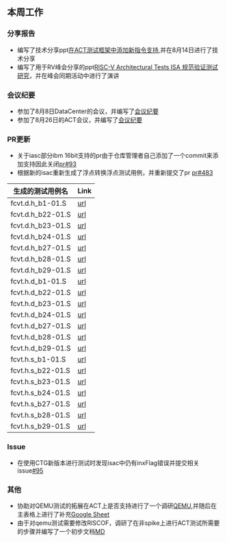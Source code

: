 ## 本周工作

### 分享报告

- 编写了技术分享ppt[在ACT测试框架中添加新指令支持](https://github.com/Pagerd/PLCT/blob/main/Report/week/week54/在ACT测试框架中添加新指令支持.pptx),并在8月14日进行了技术分享
- 编写了用于RV峰会分享的ppt[RISC-V Architectural Tests ISA 规范验证测试研究](https://github.com/Pagerd/PLCT/blob/main/Report/week/week55/RISC-V_Architectural_Tests_ISA_规范验证测试研究.pptx)，并在峰会同期活动中进行了演讲

### 会议纪要

- 参加了8月8日DataCenter的会议，并编写了[会议纪要](https://github.com/Pagerd/PLCT/blob/main/Report/week/week53/datacenter.md)
- 参加了8月26日的ACT会议，并编写了[会议纪要](https://github.com/Pagerd/PLCT/blob/main/Report/week/week57/ACT.md.md)

### PR更新

- 关于iasc部分ibm 16bit支持的pr由于仓库管理者自己添加了一个commit来添加支持因此关闭[pr#93](https://github.com/riscv-software-src/riscv-isac/pull/93) 
-  根据新的isac重新生成了浮点转换浮点测试用例，并重新提交了pr [pr#483](https://github.com/riscv-non-isa/riscv-arch-test/pull/483 )

| 生成的测试用例名  | Link                                                         |
| ----------------- | ------------------------------------------------------------ |
| fcvt.d.h_b1-01.S  | [url](https://github.com/Pagerd/riscv-arch-test/blob/main/riscv-test-suite/rv32i_m/Zfh/src/) |
| fcvt.d.h_b22-01.S | [url](https://github.com/Pagerd/riscv-arch-test/blob/main/riscv-test-suite/rv32i_m/Zfh/src/) |
| fcvt.d.h_b23-01.S | [url](https://github.com/Pagerd/riscv-arch-test/blob/main/riscv-test-suite/rv32i_m/Zfh/src/) |
| fcvt.d.h_b24-01.S | [url](https://github.com/Pagerd/riscv-arch-test/blob/main/riscv-test-suite/rv32i_m/Zfh/src/) |
| fcvt.d.h_b27-01.S | [url](https://github.com/Pagerd/riscv-arch-test/blob/main/riscv-test-suite/rv32i_m/Zfh/src/) |
| fcvt.d.h_b28-01.S | [url](https://github.com/Pagerd/riscv-arch-test/blob/main/riscv-test-suite/rv32i_m/Zfh/src/) |
| fcvt.d.h_b29-01.S | [url](https://github.com/Pagerd/riscv-arch-test/blob/main/riscv-test-suite/rv32i_m/Zfh/src/) |
| fcvt.h.d_b1-01.S  | [url](https://github.com/Pagerd/riscv-arch-test/blob/main/riscv-test-suite/rv32i_m/Zfh/src/) |
| fcvt.h.d_b22-01.S | [url](https://github.com/Pagerd/riscv-arch-test/blob/main/riscv-test-suite/rv32i_m/Zfh/src/) |
| fcvt.h.d_b23-01.S | [url](https://github.com/Pagerd/riscv-arch-test/blob/main/riscv-test-suite/rv32i_m/Zfh/src/) |
| fcvt.h.d_b24-01.S | [url](https://github.com/Pagerd/riscv-arch-test/blob/main/riscv-test-suite/rv32i_m/Zfh/src/) |
| fcvt.h.d_b27-01.S | [url](https://github.com/Pagerd/riscv-arch-test/blob/main/riscv-test-suite/rv32i_m/Zfh/src/) |
| fcvt.h.d_b28-01.S | [url](https://github.com/Pagerd/riscv-arch-test/blob/main/riscv-test-suite/rv32i_m/Zfh/src/) |
| fcvt.h.d_b29-01.S | [url](https://github.com/Pagerd/riscv-arch-test/blob/main/riscv-test-suite/rv32i_m/Zfh/src/) |
| fcvt.h.s_b1-01.S  | [url](https://github.com/Pagerd/riscv-arch-test/blob/main/riscv-test-suite/rv32i_m/Zfh/src/) |
| fcvt.h.s_b22-01.S | [url](https://github.com/Pagerd/riscv-arch-test/blob/main/riscv-test-suite/rv32i_m/Zfh/src/) |
| fcvt.h.s_b23-01.S | [url](https://github.com/Pagerd/riscv-arch-test/blob/main/riscv-test-suite/rv32i_m/Zfh/src/) |
| fcvt.h.s_b24-01.S | [url](https://github.com/Pagerd/riscv-arch-test/blob/main/riscv-test-suite/rv32i_m/Zfh/src/) |
| fcvt.h.s_b27-01.S | [url](https://github.com/Pagerd/riscv-arch-test/blob/main/riscv-test-suite/rv32i_m/Zfh/src/) |
| fcvt.h.s_b28-01.S | [url](https://github.com/Pagerd/riscv-arch-test/blob/main/riscv-test-suite/rv32i_m/Zfh/src/) |
| fcvt.h.s_b29-01.S | [url](https://github.com/Pagerd/riscv-arch-test/blob/main/riscv-test-suite/rv32i_m/Zfh/src/) |



### Issue

- 在使用CTG新版本进行测试时发现isac中仍有inxFlag错误并提交相关issue[#95](https://github.com/riscv-software-src/riscv-isac/issues/95)

### 其他

- 协助对QEMU测试的拓展在ACT上是否支持进行了一个调研[QEMU](https://github.com/Pagerd/PLCT/blob/main/Report/week/week57/ACT_QEMU.md),并随后在主表格上进行了补充[Google Sheet](https://docs.google.com/spreadsheets/d/1ipYBVO5TWVI1L2Q_dCq6F5fycewLWgW7YvJwl51Wigk/edit?gid=1157775000#gid=1157775000)
- 由于对qemu测试需要修改RISCOF，调研了在非spike上进行ACT测试所需要的步骤并编写了一个初步文档[MD](https://github.com/Pagerd/PLCT/blob/main/Report/week/week57/ACT_HowToRunDut.md)